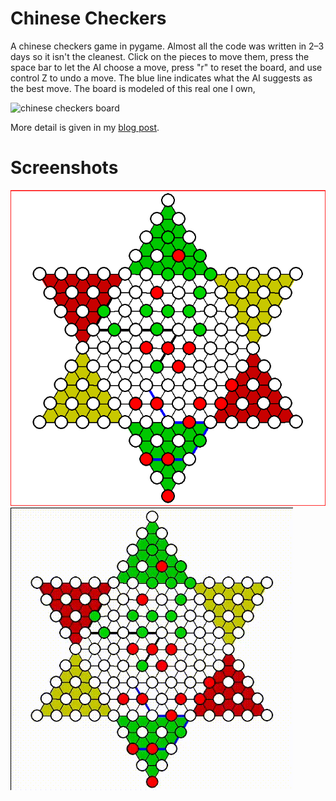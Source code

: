 # Chinese Checkers

A chinese checkers game in pygame. Almost all the code was written in 2–3 days so it isn't the cleanest. Click on the pieces to move them, press the space bar to let the AI choose a move, press "r" to reset the board, and use control Z to undo a move. The blue line indicates what the AI suggests as the best move. The board is modeled of this real one I own,

![chinese checkers board](chinese-checker-board.png)

More detail is given in my [blog post](https://www.kevincao.xyz/posts/chinese-checkers/).

# Screenshots

![chinese checkers on the computer](screenshot01.png)
![playing chinese checkers on the computer](gameplay.gif)
